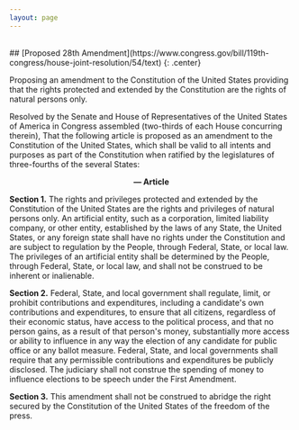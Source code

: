 ```yaml
---
layout: page
---
```

<br>
## [Proposed 28th Amendment](https://www.congress.gov/bill/119th-congress/house-joint-resolution/54/text)
{: .center}
<br>

Proposing an amendment to the Constitution of the United States providing that the rights protected and extended by the Constitution are the rights of natural persons only.

Resolved by the Senate and House of Representatives of the United States of America in Congress assembled   (two-thirds of each House concurring therein), That the following article is proposed as an amendment to the Constitution of the United States, which shall be valid to all intents and purposes as part of the Constitution when ratified by the legislatures of three-fourths of the several States:

<center>
<b>&mdash; Article</b>
</center>

**Section 1.** The rights and privileges protected and extended by the Constitution of the United States are the rights and privileges of natural persons only. An artificial entity, such as a corporation, limited liability company, or other entity, established by the laws of any State, the United States, or any foreign state shall have no rights under the Constitution and are subject to regulation by the People, through Federal, State, or local law. The privileges of an artificial entity shall be determined by the People, through Federal, State, or local law, and shall not be construed to be inherent or inalienable.

**Section 2.** Federal, State, and local government shall regulate, limit, or prohibit contributions and expenditures, including a candidate's own contributions and expenditures, to ensure that all citizens, regardless of their economic status, have access to the political process, and that no person gains, as a result of that person's money, substantially more access or ability to influence in any way the election of any candidate for public office or any ballot measure. Federal, State, and local governments shall require that any permissible contributions and expenditures be publicly disclosed. The judiciary shall not construe the spending of money to influence elections to be speech under the First Amendment.

**Section 3.** This amendment shall not be construed to abridge the right secured by the Constitution of the United States of the freedom of the press.
